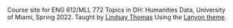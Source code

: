 Course site for ENG 612/MLL 772 Topics in DH: Humanities Data, University of Miami, Spring 2022.
Taught by [Lindsay Thomas](https://lindsaythomas.net)
Using the [Lanyon theme](https://github.com/poole/lanyon).

